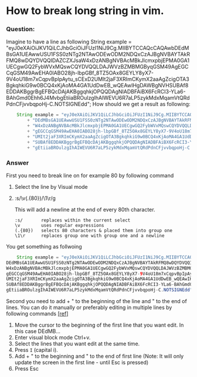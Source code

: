 # How to break long string in vim.

### Question:
Imagine to have a line as following
    String example = "eyJ0eXAiOiJKV1QiLCJhbGciOiJFUzI1NiJ9Cg.MIIBYTCCAQcCAQAwbDEdMBsGA1UEAwwUSU1FSS0zNTg2NTAwODEwODM2NDQxCzAJBgNVBAYTAkRFMQ8wDQYDVQQIDAZCZXJsaW4xDzANBgNVBAcMBkJlcmxpbjEPMA0GA1UECgwGQ2FybWVxMQswCQYDVQQLDAJWVzBZMBMGByqGSM49AgEGCCqGSM49AwEHA0IABO28jh-lbpGBf_8TZ5OAx8GEYLY8yX7-9V4oU18m7xCqpvBpIpAytu_sCExD2UMIt2jaF3XRImCKymX2aaAgZcigOTA3BgkqhkiG9w0BCQ4xKjAoMA4GA1UdDwEB_wQEAwIHgDAWBgNVHSUBAf8EDDAKBggrBgEFBQcDAjAKBggqhkjOPQQDAgNIADBFAiBX6FcRCI3-YLa6-BAhGmd0Ehh6J4MvbgEtiiaBROulzgIhAIWEVU6R7aLP5zykMdxMqamVtQRdPdnCFjvvbqpoHj-C.NOTSIGNEdd";
How should we get a result as following:

```java
    String example = "eyJ0eXAiOiJKV1QiLCJhbGciOiJFUzI1NiJ9Cg.MIIBYTCCAQcCAQAwb"
        + "DEdMBsGA1UEAwwUSU1FSS0zNTg2NTAwODEwODM2NDQxCzAJBgNVBAYTAkRFMQ8wDQYDVQQIDAZCZXJsa"
        + "W4xDzANBgNVBAcMBkJlcmxpbjEPMA0GA1UECgwGQ2FybWVxMQswCQYDVQQLDAJWVzBZMBMGByqGSM49A"
        + "gEGCCqGSM49AwEHA0IABO28jh-lbpGBf_8TZ5OAx8GEYLY8yX7-9V4oU18m7xCqpvBpIpAytu_sCExD2"
        + "UMIt2jaF3XRImCKymX2aaAgZcigOTA3BgkqhkiG9w0BCQ4xKjAoMA4GA1UdDwEB_wQEAwIHgDAWBgNVH"
        + "SUBAf8EDDAKBggrBgEFBQcDAjAKBggqhkjOPQQDAgNIADBFAiBX6FcRCI3-YLa6-BAhGmd0Ehh6J4Mvb"
        + "gEtiiaBROulzgIhAIWEVU6R7aLP5zykMdxMqamVtQRdPdnCFjvvbqpoHj-C.NOTSIGNEdd";
```

### Answer

First you need to break line on for example 80 by following command

1. Select the line by Visual mode 

2. :s/\v(.{80})/\1\r/g

   This will add a newline at the end of every 80th character.

   ```
   :s/       replaces within the current select
   \v        uses regular expressions
   (.{80})   selects 80 characters & placed them into group one
   \1\r      replaces group one with group one and a newline
   ```

You get something as follwoing 

```java
    String example = "eyJ0eXAiOiJKV1QiLCJhbGciOiJFUzI1NiJ9Cg.MIIBYTCCAQcCAQAwb
DEdMBsGA1UEAwwUSU1FSS0zNTg2NTAwODEwODM2NDQxCzAJBgNVBAYTAkRFMQ8wDQYDVQQIDAZCZXJsa
W4xDzANBgNVBAcMBkJlcmxpbjEPMA0GA1UECgwGQ2FybWVxMQswCQYDVQQLDAJWVzBZMBMGByqGSM49A
gEGCCqGSM49AwEHA0IABO28jh-lbpGBf_8TZ5OAx8GEYLY8yX7-9V4oU18m7xCqpvBpIpAytu_sCExD2
UMIt2jaF3XRImCKymX2aaAgZcigOTA3BgkqhkiG9w0BCQ4xKjAoMA4GA1UdDwEB_wQEAwIHgDAWBgNVH
SUBAf8EDDAKBggrBgEFBQcDAjAKBggqhkjOPQQDAgNIADBFAiBX6FcRCI3-YLa6-BAhGmd0Ehh6J4Mvb
gEtiiaBROulzgIhAIWEVU6R7aLP5zykMdxMqamVtQRdPdnCFjvvbqpoHj-C.NOTSIGNEdd";
```

Second you need to add + " to the beginning of the line and " to the end of lines. You can do it manually or preferably editing in multiple lines by following commands [[ref]](https://stackoverflow.com/a/9549765)

1. Move the cursor to the beginning of the first line that you want edit. In this case DEdMB...
2. Enter visual block mode Ctrl+v.
3. Select the lines that you want edit at the same time. 
4. Press `I` (capital i).
5. Add + " to the beginning and " to the end of first line (Note: It will only update the screen in the first line - until Esc is pressed)
6. Press Esc 



